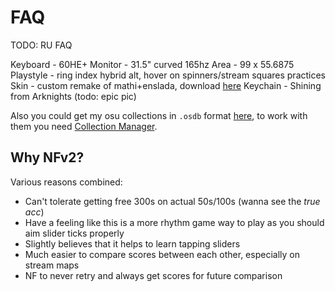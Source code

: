 # FAQ

TODO: RU FAQ

Keyboard - 60HE+
Monitor - 31.5" curved 165hz
Area - 99 x 55.6875
Playstyle - ring index hybrid alt, hover on spinners/stream squares practices
Skin - custom remake of mathi+enslada, download [here](../files/mathi+keter.osk)
Keychain - Shining from Arknights (todo: epic pic)

Also you could get my osu collections in `.osdb` format [here](../files/collections.zip), to
work with them you need [Collection Manager](https://github.com/Piotrekol/CollectionManager/releases).

## Why NFv2?

Various reasons combined:

- Can't tolerate getting free 300s on actual 50s/100s (wanna see the *true acc*)
- Have a feeling like this is a more rhythm game way to play as you should aim slider ticks properly
- Slightly believes that it helps to learn tapping sliders
- Much easier to compare scores between each other, especially on stream maps
- NF to never retry and always get scores for future comparison
